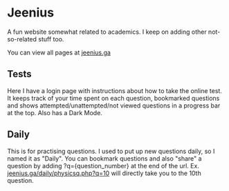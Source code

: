 # Jeenius
A fun website somewhat related to academics. I keep on adding other not-so-related stuff too.  

You can view all pages at [jeenius.ga](http://jeenius.ga)

## Tests

Here I have a login page with instructions about how to take the online test. It keeps track of your time spent on each question, bookmarked questions and shows attempted/unattempted/not
viewed questions in a progress bar at the top. Also has a Dark Mode.

## Daily

This is for practising questions. I used to put up new questions daily, so I named it as "Daily". You can bookmark questions and also "share" a question by adding ?q={question_number}
at the end of the url. Ex. [jeenius.ga/daily/physicsq.php?q=10](http://jeenius.ga/daily/physicsq.php?q=10) will directly take you to the 10th question.

